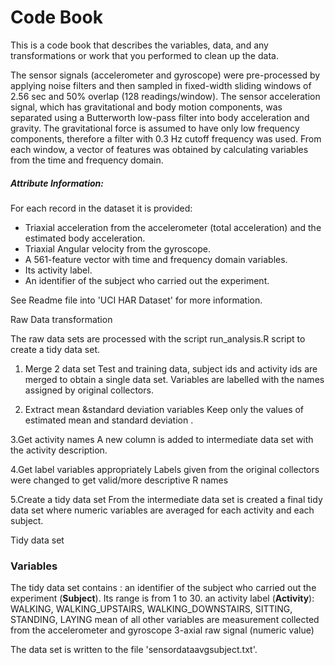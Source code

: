 Code Book
========

This is a code book that describes the variables, data, and any transformations or work that you performed to clean up the data.





The sensor signals (accelerometer and gyroscope) were pre-processed by applying noise filters and then sampled in fixed-width sliding windows of 2.56 sec and 50% overlap (128 readings/window). The sensor acceleration signal, which has gravitational and body motion components, was separated using a Butterworth low-pass filter into body acceleration and gravity. The gravitational force is assumed to have only low frequency components, therefore a filter with 0.3 Hz cutoff frequency was used. From each window, a vector of features was obtained by calculating variables from the time and frequency domain. 

##### Attribute Information:

For each record in the dataset it is provided:
* Triaxial acceleration from the accelerometer (total acceleration) and the estimated body acceleration.
* Triaxial Angular velocity from the gyroscope.
* A 561-feature vector with time and frequency domain variables.
* Its activity label.
* An identifier of the subject who carried out the experiment. 

See Readme file into 'UCI HAR Dataset' for more information.


Raw Data transformation


The raw data sets are processed with the script run_analysis.R script to create a tidy data set.

1. Merge 2 data set
Test and training data, subject ids and activity ids are merged to obtain a single data set. 
Variables are labelled with the names assigned by original collectors.

2. Extract mean &standard deviation variables
Keep only the values of estimated mean and standard deviation .

3.Get activity names
A new column is added to intermediate data set with the activity description.

4.Get label variables appropriately
Labels given from the original collectors were changed to get valid/more descriptive R names 

5.Create a tidy data set
From the intermediate data set is created a final tidy data set where numeric
variables are averaged for each activity and each subject.

Tidy data set


### Variables

The tidy data set contains :
an identifier of the subject who carried out the experiment (__Subject__). Its range is from 1 to 30. 
an activity label (__Activity__): WALKING, WALKING_UPSTAIRS, WALKING_DOWNSTAIRS, SITTING, STANDING, LAYING
mean of all other variables are measurement collected from the accelerometer and gyroscope 3-axial raw signal (numeric value)




The data set is written to the file 'sensordataavgsubject.txt'.
